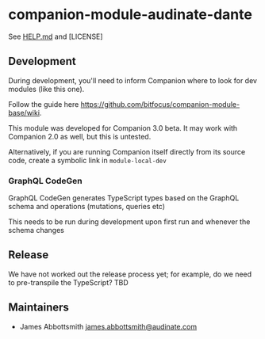 # companion-module-audinate-dante

See [HELP.md](./HELP.md) and [LICENSE]

## Development

During development, you'll need to inform Companion where to look for dev modules (like this one).

Follow the guide here
<https://github.com/bitfocus/companion-module-base/wiki>.

This module was developed for Companion 3.0 beta. It may work with Companion 2.0 as well, but this is untested.

Alternatively, if you are running Companion itself directly from its source code, create a symbolic link in `module-local-dev`

### GraphQL CodeGen

GraphQL CodeGen generates TypeScript types based on the GraphQL schema and operations (mutations, queries etc)

This needs to be run during development upon first run and whenever the schema changes

## Release

We have not worked out the release process yet; for example, do we need to pre-transpile the TypeScript? TBD

## Maintainers

* James Abbottsmith <james.abbottsmith@audinate.com>
